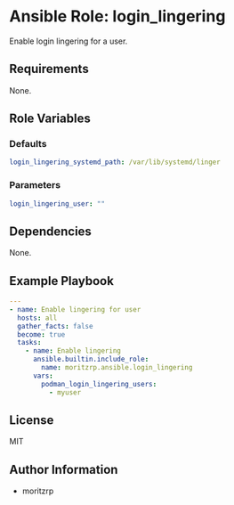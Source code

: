 # Ansible Role: login_lingering

Enable login lingering for a user.

## Requirements

None.

## Role Variables

### Defaults

```yaml
login_lingering_systemd_path: /var/lib/systemd/linger
```

### Parameters

```yaml
login_lingering_user: ""
```

## Dependencies

None.

## Example Playbook

```yaml
---
- name: Enable lingering for user
  hosts: all
  gather_facts: false
  become: true
  tasks:
    - name: Enable lingering
      ansible.builtin.include_role:
        name: moritzrp.ansible.login_lingering
      vars:
        podman_login_lingering_users:
          - myuser
```

## License

MIT

## Author Information

- moritzrp
